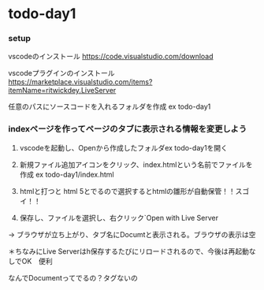 # todo-day1

### setup 

vscodeのインストール
https://code.visualstudio.com/download

vscodeプラグインのインストール
https://marketplace.visualstudio.com/items?itemName=ritwickdey.LiveServer

任意のパスにソースコードを入れるフォルダを作成 ex todo-day1

### indexページを作ってページのタブに表示される情報を変更しよう

1. vscodeを起動し、Openから作成したフォルダex todo-day1を開く

2. 新規ファイル追加アイコンをクリック、index.htmlという名前でファイルを作成 ex todo-day1/index.html

3. htmlと打つと html 5とでるので選択するとhtmlの雛形が自動保管！！スゴイ！！

4. 保存し、ファイルを選択し、右クリック`Open with Live Server

-> ブラウザが立ち上がり、タブ名にDocumtと表示される。ブラウザの表示は空

＊ちなみにLive Serverはh保存するたびにリロードされるので、今後は再起動なしでOK　便利

なんでDocumentってでるの？<head>タグないの<title>に記載してあるから
https://developer.mozilla.org/ja/docs/Web/HTML/Element/title
 
5. titleタグの中身を買い換えて、タブ名をtodo listに変更しよう

```
 -<title>Document</title>
 +<title>todo list</title>
```

なんでブラウザの表示は何もでないの？<body>タグ内に何もないから

https://developer.mozilla.org/ja/docs/Web/HTML/Element/body

### コンテンツアシストをフルにつかってbodyタグ内に画面にタイトル、入力蘭、ボタンを配置しよう

1. タイトルの追加　h1とうって中身をtodo listに
2. input:textとうつ
2. input:buttonとうって、valueをaddに

```
<body>
+    <h1>todo list</h1>
+    <input type="text" name="" id="">
+    <input type="button" value="add">
</body>
```

### js ファイルを追加して、読み込もう
 
1. 同じ階層にapp.jsファイルを作成し、１行 `console.log('hello world');`と記載する ex todo-day1/app.js

app.js
```
console.log('hello world');
```

2. index.htmlのbodyタグの最後にjsを読み込むscriptタグを追加。scriptと打って、script:srcを選択し、srcにファイルのパスを記載

todo-day1/index.html
```
    <input type="text" name="" id="">
    <input type="button" value="add">
+    <script src="app.js"></script>
</body>
```

リロードして、F12でデベロッパーツールをひらき、consoleタブを開いて、helloworldとでていれば成功！

### inputタグにid:inp-newtodo-titleを付与して、jsのdocument.getElementById('inp-newtodo-title')で操作しよう

読み込んだら、inputがカーソルが選択されている状態を作ろう

todo-day1/index.html

```
-    <input type="text" name="" id="">
+    <input type="text" name="" id="inp-newtodo-title">
```

todo-day1/app.js

```

console.log('hello world');

+const inpNewTodoTitle = document.getElementById('inp-newtodo-title');
+inpNewTodoTitle.focus();

```

constとは？ 再代入できない変数名
https://developer.mozilla.org/ja/docs/Web/JavaScript/Reference/Statements/const


focusとは？ elementにフォーカスさせる
https://developer.mozilla.org/ja/docs/Web/API/HTMLOrForeignElement/focus

### buton がクリックされた時の挙動を実装しよう

document.getElementByIdで操作するために、idをふろう

todo-day1/index.html

```
-    <input type="button" value="add" >
+    <input type="button" value="add" id="btn-newtodo">
```

document.getElementById取得したボタンオブジェクトのaddEventListnerメソッドでクリックされた時の挙動を追加しよう

todo-day1/app.js

```

// html elementを取得
const btnNewTodo = document.getElementById('btn-newtodo');

// clickが呼ばれたときに呼ばれるメソッドを定義
function onNewTodoBtnClicked() {
    window.alert('button clicked');
}

// clickに追加
btnNewTodo.addEventListener('click', onNewTodoBtnClicked);

```
https://developer.mozilla.org/ja/docs/Web/API/EventTarget/addEventListener

buttonを押して、button clickedと表示されればOK

alertって何？
https://developer.mozilla.org/ja/docs/Web/API/Window/alert

windowって何？
https://developer.mozilla.org/ja/docs/Web/API/Window


### DeveloperTool＞Consoleから色々いじってみよう

F12を開く

1. ボタンをdisabledにしてみよう

btnNewTodo.と打ち込んでbtnNewTodoがもっているプロパティやメソッドを読んでみよう

btnNewTodo.disabled = true;を実行してみよう

2. alertで今inputに入力している値を表示させよう inpNewTodoTitle

何かを入力して、inpNewTodoTitle.valueを表示させてみよう

alert(inpNewTodoTitle.value);を実行してみよう

3. consoleでwindow.と打ってみよう

window.onNewTodoBtnClicked
window.inpNewTodoTitle 

とか定義した関数や、定義した変数がでてきますね。。

4. onNewTodoBtnClicked()を以下に変更して、eの中身をconsoleで見てみよう

```
function onNewTodoBtnClicked(e) {
    alert('button clicked');
    console.log(e.type)
    console.log(e.target)
}
```


https://developer.mozilla.org/ja/docs/Web/API/Event

今日はここまで







